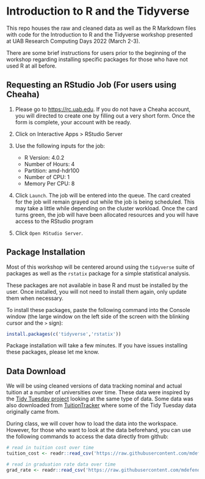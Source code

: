 # Introduction to R and the Tidyverse

This repo houses the raw and cleaned data as well as the R Markdown files with code for the Introduction to R and the Tidyverse workshop presented at UAB Research Computing Days 2022 (March 2-3).

There are some brief instructions for users prior to the beginning of the workshop regarding installing specific packages for those who have not used R at all before.

## Requesting an RStudio Job (For users using Cheaha)

1. Please go to https://rc.uab.edu. If you do not have a Cheaha account, you will directed to create one by filling out a very short form. Once the form is complete, your account with be ready.

2. Click on Interactive Apps > RStudio Server

3. Use the following inputs for the job:
   - R Version: 4.0.2
   - Number of Hours: 4
   - Partition: amd-hdr100
   - Number of CPU: 1
   - Memory Per CPU: 8

4. Click `Launch`. The job will be entered into the queue. The card created for the job will remain grayed out while the job is being scheduled. This may take a little while depending on the cluster workload. Once the card turns green, the job will have been allocated resources and you will have access to the RStudio program

5. Click `Open RStudio Server`.

## Package Installation

Most of this workshop will be centered around using the `tidyverse` suite of packages as well as the `rstatix` package for a simple statistical analysis.

These packages are not available in base R and must be installed by the user. Once installed, you will not need to install them again, only update them when necessary.

To install these packages, paste the following command into the Console window (the large window on the left side of the screen with the blinking cursor and the `>` sign):

``` R
install.packages(c('tidyverse','rstatix'))
```

Package installation will take a few minutes. If you have issues installing these packages, please let me know.

## Data Download

We will be using cleaned versions of data tracking nominal and actual tuition at a number of universities over time. These data were inspired by the [Tidy Tuesday project](https://github.com/rfordatascience/tidytuesday/blob/master/data/2020/2020-03-10/readme.md) looking at the same type of data. Some data was also downloaded from [TuitionTracker](https://www.tuitiontracker.org) where some of the Tidy Tuesday data originally came from.

During class, we will cover how to load the data into the workspace. However, for those who want to look at the data beforehand, you can use the following commands to access the data directly from github:

``` R
# read in tuition cost over time
tuition_cost <- readr::read_csv('https://raw.githubusercontent.com/mdefende/2022_Intro_to_R_Workshop/main/cleaned_data/cost_of_attendance.csv')

# read in graduation rate data over time
grad_rate <- readr::read_csv('https://raw.githubusercontent.com/mdefende/2022_Intro_to_R_Workshop/main/cleaned_data/graduation_rate.csv')
```
